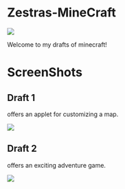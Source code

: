 # Zestras-MineCraft

![](https://github.com/zestra/Zestras-MineCraft/blob/main/draft%201/screenshots/title.png)

Welcome to my drafts of minecraft!

# ScreenShots

## Draft 1
offers an applet for customizing a map.

![](https://github.com/zestra/Zestras-MineCraft/blob/main/draft%201/screenshots/finished.png)

## Draft 2
offers an exciting adventure game.

![](https://github.com/zestra/Zestras-MineCraft/blob/main/draft%202/minecraft.JPG)

